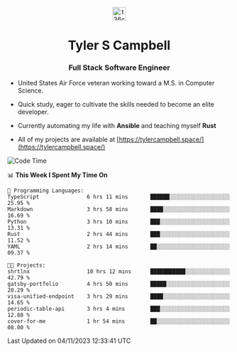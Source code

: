 <p align="center">
<a href="https://www.linkedin.com/in/t36campbell" target="blank"><img align="center" src="https://ik.imagekit.io/t36campbell/Portfolio/linkedin.png.original_m8bbGgPh6.png" alt="t36campbell" height="30" width="30" /></a>
</p>
<h1 align="center">Tyler S Campbell</h1>
<h3 align="center">Full Stack Software Engineer</h3>

* United States Air Force veteran working toward a M.S. in Computer Science.

* Quick study, eager to cultivate the skills needed to become an elite developer.

* Currently automating my life with **Ansible** and teaching myself **Rust**

* All of my projects are available at [https://tylercampbell.space/](https://tylercampbell.space/)

<!--START_SECTION:waka-->
![Code Time](http://img.shields.io/badge/Code%20Time-2%2C958%20hrs%2037%20mins-blue)

📊 **This Week I Spent My Time On** 

```text
💬 Programming Languages: 
TypeScript               6 hrs 11 mins       ██████░░░░░░░░░░░░░░░░░░░   25.95 % 
Markdown                 3 hrs 58 mins       ████░░░░░░░░░░░░░░░░░░░░░   16.69 % 
Python                   3 hrs 10 mins       ███░░░░░░░░░░░░░░░░░░░░░░   13.31 % 
Rust                     2 hrs 44 mins       ███░░░░░░░░░░░░░░░░░░░░░░   11.52 % 
YAML                     2 hrs 14 mins       ██░░░░░░░░░░░░░░░░░░░░░░░   09.37 % 

🐱‍💻 Projects: 
shrtlnx                  10 hrs 12 mins      ███████████░░░░░░░░░░░░░░   42.79 % 
gatsby-portfolio         4 hrs 50 mins       █████░░░░░░░░░░░░░░░░░░░░   20.29 % 
visa-unified-endpoint    3 hrs 29 mins       ████░░░░░░░░░░░░░░░░░░░░░   14.65 % 
periodic-table-api       3 hrs 4 mins        ███░░░░░░░░░░░░░░░░░░░░░░   12.88 % 
cover-for-me             1 hr 54 mins        ██░░░░░░░░░░░░░░░░░░░░░░░   08.00 % 
```


 Last Updated on 04/11/2023 12:33:41 UTC
<!--END_SECTION:waka-->
